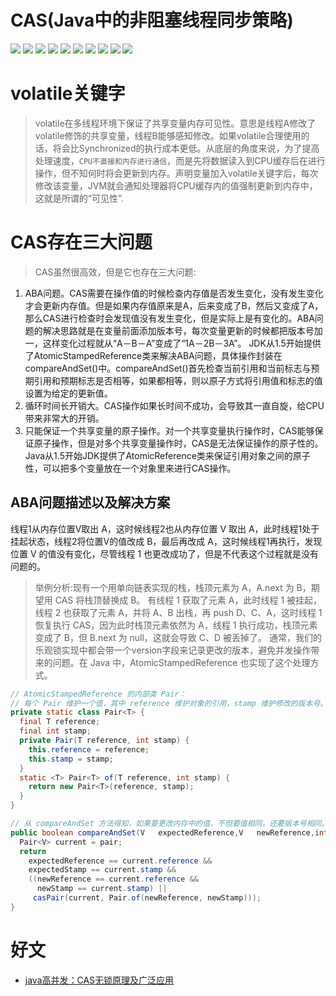 # CAS(Java中的非阻塞线程同步策略)

![](pics/为什么要用CAS.png)
![](pics/CAS原理分析01.png)
![](pics/CAS原理分析02.png)
![](pics/CAS原理分析03.png)
![](pics/CAS原理分析04.png)
![](pics/在java领域的广泛应用01.png)
![](pics/在java领域的广泛应用02.png)
![](pics/在java领域的广泛应用03.png)
![](pics/在java领域的广泛应用04.png)
![](pics/在java领域的广泛应用05.png)

# volatile关键字

>volatile在多线程环境下保证了共享变量内存可见性。意思是线程A修改了volatile修饰的共享变量，线程B能够感知修改。如果volatile合理使用的话，将会比Synchronized的执行成本更低。从底层的角度来说，为了提高处理速度，`CPU不直接和内存进行通信`，而是先将数据读入到CPU缓存后在进行操作，但不知何时将会更新到内存。声明变量加入volatile关键字后，每次修改该变量，JVM就会通知处理器将CPU缓存内的值强制更新到内存中，这就是所谓的“可见性”.

# CAS存在三大问题

>CAS虽然很高效，但是它也存在三大问题:

1. ABA问题。CAS需要在操作值的时候检查内存值是否发生变化，没有发生变化才会更新内存值。但是如果内存值原来是A，后来变成了B，然后又变成了A，那么CAS进行检查时会发现值没有发生变化，但是实际上是有变化的。ABA问题的解决思路就是在变量前面添加版本号，每次变量更新的时候都把版本号加一，这样变化过程就从“A－B－A”变成了“1A－2B－3A”。
JDK从1.5开始提供了AtomicStampedReference类来解决ABA问题，具体操作封装在compareAndSet()中。compareAndSet()首先检查当前引用和当前标志与预期引用和预期标志是否相等，如果都相等，则以原子方式将引用值和标志的值设置为给定的更新值。
2. 循环时间长开销大。CAS操作如果长时间不成功，会导致其一直自旋，给CPU带来非常大的开销。
3. 只能保证一个共享变量的原子操作。对一个共享变量执行操作时，CAS能够保证原子操作，但是对多个共享变量操作时，CAS是无法保证操作的原子性的。Java从1.5开始JDK提供了AtomicReference类来保证引用对象之间的原子性，可以把多个变量放在一个对象里来进行CAS操作。

## ABA问题描述以及解决方案

线程1从内存位置V取出 A，这时候线程2也从内存位置 V 取出 A，此时线程1处于挂起状态，线程2将位置V的值改成 B，最后再改成 A，这时候线程1再执行，发现位置 V 的值没有变化，尽管线程 1 也更改成功了，但是不代表这个过程就是没有问题的。

>举例分析:现有一个用单向链表实现的栈，栈顶元素为 A，A.next 为 B，期望用 CAS 将栈顶替换成 B。
有线程 1 获取了元素 A，此时线程 1 被挂起，线程 2 也获取了元素 A，并将 A、B 出栈，再 push D、C、A，这时线程 1 恢复执行 CAS，因为此时栈顶元素依然为 A，线程 1 执行成功，栈顶元素变成了 B，但 B.next 为 null，这就会导致 C、D 被丢掉了。
通常，我们的乐观锁实现中都会带一个version字段来记录更改的版本，避免并发操作带来的问题。在 Java 中，AtomicStampedReference 也实现了这个处理方式。

```java
// AtomicStampedReference 的内部类 Pair：
// 每个 Pair 维护一个值，其中 reference 维护对象的引用，stamp 维护修改的版本号。
private static class Pair<T> {
  final T reference;
  final int stamp;
  private Pair(T reference, int stamp) {
    this.reference = reference;
    this.stamp = stamp;
  }
  static <T> Pair<T> of(T reference, int stamp) {
    return new Pair<T>(reference, stamp);
  }
}
```

```java
// 从 compareAndSet 方法得知，如果要更改内存中的值，不但要值相同，还要版本号相同。
public boolean compareAndSet(V   expectedReference,V   newReference,int expectedStamp,int newStamp) {
  Pair<V> current = pair;
  return
    expectedReference == current.reference &&
    expectedStamp == current.stamp &&
    ((newReference == current.reference &&
      newStamp == current.stamp) ||
     casPair(current, Pair.of(newReference, newStamp)));
}
```

# 好文

- [java高并发：CAS无锁原理及广泛应用](https://www.jishuwen.com/d/2BtD)
